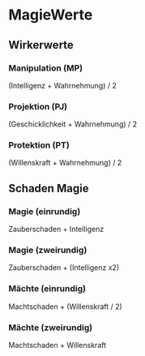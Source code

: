# MagieWerte

## Wirkerwerte

### Manipulation (MP)

(Intelligenz + Wahrnehmung) / 2

### Projektion (PJ)

(Geschicklichkeit + Wahrnehmung) / 2

### Protektion (PT)

(Willenskraft + Wahrnehmung) / 2

## Schaden Magie

### Magie (einrundig)

Zauberschaden + Intelligenz

### Magie (zweirundig)

Zauberschaden + (Intelligenz x2)

### Mächte (einrundig)

Machtschaden + (Willenskraft / 2)

### Mächte (zweirundig)

Machtschaden + Willenskraft

